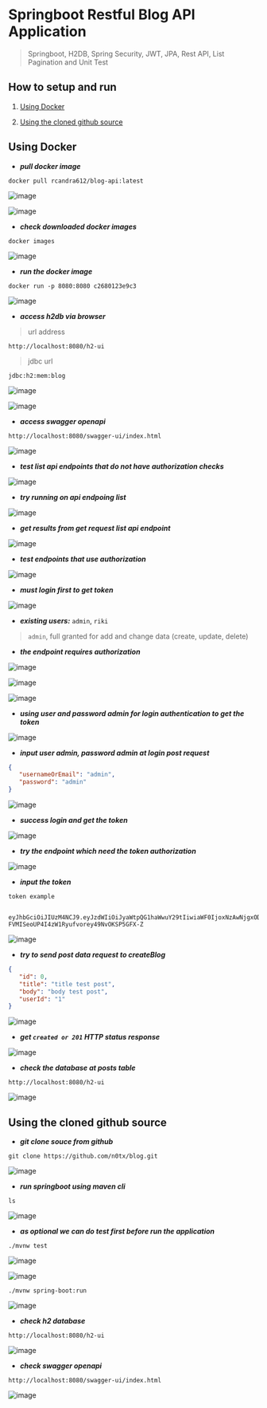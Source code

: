 # Springboot Restful Blog API Application
> Springboot, H2DB, Spring Security, JWT, JPA, Rest API, List Pagination and Unit Test


## How to setup and run
1. [Using Docker](#using-docker)

2. [Using the cloned github source](#using-the-cloned-github-source)


## Using Docker

- ***pull docker image***
 
```text
docker pull rcandra612/blog-api:latest
```

![image](https://github.com/n0tx/blog/assets/44139279/7b82d4c2-4078-4a76-88db-03cc8ed587b8)


![image](https://github.com/n0tx/blog/assets/44139279/e18424cc-2ac7-4f45-bcf9-fb1881cfa940)
   

- ***check downloaded docker images***
   
```text
docker images
```

![image](https://github.com/n0tx/blog/assets/44139279/3202eda8-1777-4bb2-a4c3-9484f9e06846)


- ***run the docker image***

```text
docker run -p 8080:8080 c2680123e9c3
```

![image](https://github.com/n0tx/blog/assets/44139279/fba33799-b5ab-481e-94ac-8e73e76f43ef)


- ***access h2db via browser***

> url address
```text
http://localhost:8080/h2-ui
```

> jdbc url
```text
jdbc:h2:mem:blog
```

![image](https://github.com/n0tx/blog/assets/44139279/8516fee6-6c8a-4b75-8791-14727eace546)


![image](https://github.com/n0tx/blog/assets/44139279/82b7cad8-696d-4297-8cc4-b3cf9e5b348c)


- ***access swagger openapi***

```text
http://localhost:8080/swagger-ui/index.html
```

![image](https://github.com/n0tx/blog/assets/44139279/423cfea7-487f-44aa-bb72-53f194226599)


- ***test list api endpoints that do not have authorization checks***

![image](https://github.com/n0tx/blog/assets/44139279/23a1ce87-94ac-468d-9221-0851ace0afa7)

- ***try running on api endpoing list***

![image](https://github.com/n0tx/blog/assets/44139279/c9e21edb-fd7e-4247-9ba3-ba3929f90d86)


- ***get results from get request list api endpoint***

![image](https://github.com/n0tx/blog/assets/44139279/ebe665d9-b742-4e53-8825-6b08e2b75e8a)

- ***test endpoints that use authorization***

![image](https://github.com/n0tx/blog/assets/44139279/89501b9d-afce-4595-9408-a070ab248230)

- ***must login first to get token***

![image](https://github.com/n0tx/blog/assets/44139279/711493f6-1f87-4cf5-8ff2-d990bc81004c)

- ***existing users:***
`admin`, `riki`

> `admin`, full granted for add and change data (create, update, delete)

- ***the endpoint requires authorization***

![image](https://github.com/n0tx/blog/assets/44139279/9481b96c-7cee-4c70-ae2a-fb1d4de40523)
 
![image](https://github.com/n0tx/blog/assets/44139279/a6522a11-a97a-41e7-9ca5-0a8ceff8e890)

![image](https://github.com/n0tx/blog/assets/44139279/9930187c-823d-4846-922c-203a3a5954c7)

- ***using user and password admin for login authentication to get the token***

![image](https://github.com/n0tx/blog/assets/44139279/6636e119-53c0-41f5-9df5-a452583b9d8c)

- ***input user admin, password admin at login post request***

```json
{
   "usernameOrEmail": "admin",
   "password": "admin"
}
```

![image](https://github.com/n0tx/blog/assets/44139279/5fced688-0dd1-4293-9a06-2e0e08e00b69)

- ***success login and get the token***

![image](https://github.com/n0tx/blog/assets/44139279/6816bfef-63d0-45cc-a77c-1d954c60a118)

- ***try the endpoint which need the token authorization***

![image](https://github.com/n0tx/blog/assets/44139279/ebde202c-05da-493c-9d50-279a74e24968)

- ***input the token***

```text
token example
```

```text
   eyJhbGciOiJIUzM4NCJ9.eyJzdWIiOiJyaWtpQG1haWwuY29tIiwiaWF0IjoxNzAwNjgxODgzLCJleHAiOjE3MDEyODY2ODN9.R29gAfz4xPror1utBX3AE8_XH-FVMISeoUP4I4zW1Ryufvorey49NvOKSP5GFX-Z
```

![image](https://github.com/n0tx/blog/assets/44139279/9c30de23-d007-4eb9-9528-198cdea9e8bf)

- ***try to send post data request to createBlog***

```json
{ 
   "id": 0,
   "title": "title test post",
   "body": "body test post",
   "userId": "1"
}
```

![image](https://github.com/n0tx/blog/assets/44139279/4abbc433-b9df-4ef2-98ef-e4d9c34ac216)

- ***get `created or 201` HTTP status response***

![image](https://github.com/n0tx/blog/assets/44139279/d63859d0-caab-4da3-af4e-0138e04a142c)

- ***check the database at posts table***

```text
http://localhost:8080/h2-ui
```

![image](https://github.com/n0tx/blog/assets/44139279/310c1c5b-830d-4719-80ae-186c28c1e4ca)


## Using the cloned github source

- ***git clone souce from github***

```text
git clone https://github.com/n0tx/blog.git
```

![image](https://github.com/n0tx/blog/assets/44139279/a5059df5-4e1d-4b7f-8c18-87710f1c02d2)


- ***run springboot using maven cli***

```text
ls
```

![image](https://github.com/n0tx/blog/assets/44139279/bbccbf0a-58ff-4994-ad14-e71ba6204346)

- ***as optional we can do test first before run the application***

```text
./mvnw test
```
![image](https://github.com/n0tx/blog/assets/44139279/fbab2fc5-e8cc-4926-bc3a-bc7e58148aa3)

![image](https://github.com/n0tx/blog/assets/44139279/1c36bcfa-4829-4a1d-9b4a-9007e6047bdf)


```text
./mvnw spring-boot:run
```
![image](https://github.com/n0tx/blog/assets/44139279/b2b51e1a-3c3d-4487-9aac-167c246631a5)


- ***check h2 database***
```text
http://localhost:8080/h2-ui
```

![image](https://github.com/n0tx/blog/assets/44139279/b06e2324-0346-4d95-9182-9f7730ace333)

- ***check swagger openapi***
```text
http://localhost:8080/swagger-ui/index.html
```
![image](https://github.com/n0tx/blog/assets/44139279/33111d87-b04f-4879-aa88-ce9020745960)

